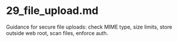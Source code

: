 # 29_file_upload.md
Guidance for secure file uploads: check MIME type, size limits, store outside web root, scan files, enforce auth.
